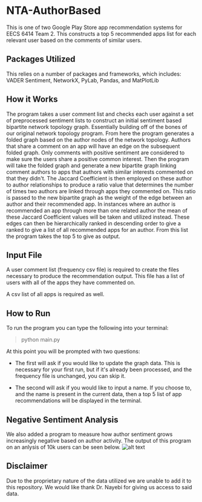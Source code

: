 # NTA-AuthorBased

This is one of two Google Play Store app recommendation systems for EECS 6414 Team 2.
This constructs a top 5 recommended apps list for each relevant user based on the comments of similar users.

## Packages Utilized

This relies on a number of packages and frameworks, which includes:
VADER Sentiment, NetworkX, PyLab, Pandas, and MatPlotLib

## How it Works

The program takes a user comment list and checks each user against a set of preprocessed sentiment lists to construct an initial sentiment based bipartite network topology graph.
Essentially building off of the bones of our original network topology program.
From here the program generates a folded graph based on the author nodes of the network topology. Authors that share a comment on an app will have an edge on the subsequent folded graph.
Only comments with positive sentiment are considered to make sure the users share a positive common interest.
Then the program will take the folded graph and generate a new bipartite graph linking comment authors to apps that authors with similar interests commented on that they didn't.
The Jaccard Coefficient is then employed on these author to author relationships to produce a ratio value that determines the number of times two authors are linked through apps they commented on.
This ratio is passed to the new bipartite graph as the weight of the edge between an author and their recommended app.
In instances where an author is recommended an app through more than one related author the mean of these Jaccard Coefficient values will be taken and utilized instead.
These edges can then be hierarchically ranked in descending order to give a ranked to give a list of all recommended apps for an author.
From this list the program takes the top 5 to give as output.

## Input File

A user comment list (frequency csv file) is required to create the files necessary to produce the recommendation output.
This file has a list of users with all of the apps they have commented on.

A csv list of all apps is required as well.

## How to Run

To run the program you can type the following into your terminal:

> python main.py

At this point you will be prompted with two questions:

- The first will ask if you would like to update the graph data.
This is necessary for your first run, but if it's already been processed, and the frequency file is unchanged, you can skip it.

- The second will ask if you would like to input a name.
If you choose to, and the name is present in the current data, then a top 5 list of app recommendations will be displayed in the terminal.

## Negative Sentiment Analysis

We also added a program to measure how author sentiment grows increasingly negative based on author activity.
The output of this program on an anlysis of 10k users can be seen below.
![alt text](https://github.com/EECS-6414/NTA-AuthorBased/tree/master/negativeSentiment10k.jpg?raw=true)

## Disclaimer

Due to the proprietary nature of the data utilized we are unable to add it to this repository.
We would like thank Dr. Nayebi for giving us access to said data.